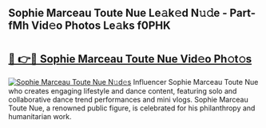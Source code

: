 ## Sophie Marceau Toute Nue Le𝚊k𝚎d N𝚞𝚍e - Part-fMh Vid𝚎o Photos Le𝚊ks f0PHK

# <h2><a href="http://fb4y4l6.evod.top/?m=Sophie+Marceau+Toute+Nue">🔗 👉🔴 Sophie Marceau Toute Nue Vid𝚎o Ph𝚘t𝚘s</a></h2>

[![Sophie Marceau Toute Nue N𝚞d𝚎s](https://i.imgur.com/8V9OHl7.gif)](http://fb4y4l6.evod.top/?m=Sophie+Marceau+Toute+Nue)
Influencer Sophie Marceau Toute Nue who creates engaging lifestyle and dance content, featuring solo and collaborative dance trend performances and mini vlogs. Sophie Marceau Toute Nue, a renowned public figure, is celebrated for his philanthropy and humanitarian work. 
